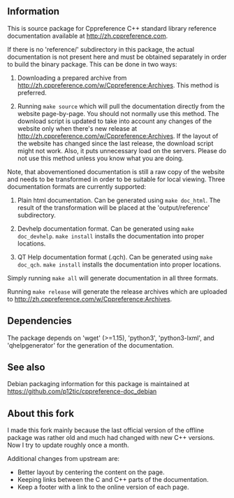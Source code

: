 Information
-----------

This is source package for Cppreference C++ standard library reference
documentation available at <http://zh.cppreference.com>.

If there is no 'reference/' subdirectory in this package, the actual
documentation is not present here and must be obtained separately in order to
build the binary package. This can be done in two ways:

 1) Downloading a prepared archive from
 <http://zh.cppreference.com/w/Cppreference:Archives>. This method is preferred.

 2) Running `make source` which will pull the documentation directly from the
 website page-by-page. You should not normally use this method. The download
 script is updated to take into account any changes of the website only when
 there's new release at <http://zh.cppreference.com/w/Cppreference:Archives>.
 If the layout of the website has changed since the last release, the download
 script might not work. Also, it puts unnecessary load on the servers. Please do
 not use this method unless you know what you are doing.

Note, that abovementioned documentation is still a raw copy of the website and
needs to be transformed in order to be suitable for local viewing. Three
documentation formats are currently supported:

 1) Plain html documentation. Can be generated using `make doc_html`. The
 result of the transformation will be placed at the 'output/reference'
 subdirectory.

 2) Devhelp documentation format. Can be generated using `make doc_devhelp`.
 `make install` installs the documentation into proper locations.

 3) QT Help documentation format (.qch). Can be generated using `make doc_qch`.
 `make install` installs the documentation into proper locations.

Simply running `make all` will generate documentation in all three formats.

Running `make release` will generate the release archives which are uploaded
to <http://zh.cppreference.com/w/Cppreference:Archives>.

Dependencies
------------

The package depends on 'wget' (>=1.15), 'python3', 'python3-lxml',
and 'qhelpgenerator' for the generation of the documentation.

See also
--------

Debian packaging information for this package is maintained at
<https://github.com/p12tic/cppreference-doc_debian>

About this fork
---------------

I made this fork mainly because the last official version of the offline package
was rather old and much had changed with new C++ versions. Now I try to update
roughly once a month.

Additional changes from upstream are:

 * Better layout by centering the content on the page.
 * Keeping links between the C and C++ parts of the documentation.
 * Keep a footer with a link to the online version of each page.
